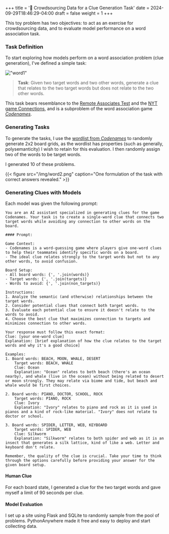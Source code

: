 +++
title = '🚧 Crowdsourcing Data for a Clue Generation Task'
date = 2024-09-29T18:46:29-04:00
draft = false
weight = 1
+++

This toy problem has two objectives: to act as an exercise for crowdsourcing data, and to evaluate model performance on a word association task.

### Task Definition

To start exploring how models perform on a word association problem (clue generation), I've defined a simple task: 

!["word1"](/img/word1.png)

> **Task**: Given two target words and two other words, generate a clue that relates to the two target words but does not relate to the two other words.

This task bears resemblance to the [Remote Associates Test]("https://www.remote-associates-test.com/") and the [NYT game Connections](https://www.nytimes.com/games/connections), and is a subproblem of the word association game [*Codenames*](https://gillandsiphon.github.io/posts/codenames-primer/). 


### Generating Tasks

To generate the tasks, I use the [wordlist from *Codenames*](https://github.com/Gullesnuffs/Codenames/blob/master/wordlist-eng.txt) to randomly generate 2x2 board grids, as the wordlist has properties (such as generally, polysemanticity) I wish to retain for this evaluation. I then randomly assign two of the words to be target words.

I generated 10 of these problems.

{{< figure src="/img/word2.png" caption="One formulation of the task with correct answers revealed." >}}


### Generating Clues with Models

Each model was given the following prompt:

```
You are an AI assistant specialized in generating clues for the game Codenames. Your task is to create a single-word clue that connects two target words while avoiding any connection to other words on the board.

#### Prompt: 

Game Context:
- Codenames is a word-guessing game where players give one-word clues to help their teammates identify specific words on a board.
- The ideal clue relates strongly to the target words but not to any other words, to avoid confusion.

Board Setup:
- All board words: {', '.join(words)}
- Target words: {', '.join(targets)}
- Words to avoid: {', '.join(non_targets)}

Instructions:
1. Analyze the semantic (and otherwise) relationships between the target words.
2. Consider potential clues that connect both target words.
3. Evaluate each potential clue to ensure it doesn't relate to the words to avoid.
4. Choose the best clue that maximizes connection to targets and minimizes connection to other words.

Your response must follow this exact format:
Clue: [your one-word clue]
Explanation: [brief explanation of how the clue relates to the target words and why it's a good choice]

Examples:
1. Board words: BEACH, MOON, WHALE, DESERT
    Target words: BEACH, WHALE
    Clue: Ocean
    Explanation: "Ocean" relates to both beach (there's an ocean nearby), and whale (live in the ocean) without being related to desert or moon strongly. They may relate via biome and tide, but beach and whale would be first choices. 

2. Board words: PIANO, DOCTOR, SCHOOL, ROCK
    Target words: PIANO, ROCK
    Clue: Ivory
    Explanation: "Ivory" relates to piano and rock as it is used in pianos and a kind of rock-like material. "Ivory" does not relate to doctor or school. 

3. Board words: SPIDER, LETTER, WEB, KEYBOARD
    Target words: SPIDER, WEB
    Clue: Silkworm
    Explanation: "Silkworm" relates to both spider and web as it is an insect that generates a silk lattice, kind of like a web. Letter and keyboard don't relate.

Remember, the quality of the clue is crucial. Take your time to think through the options carefully before providing your answer for the given board setup.
```

#### Human Clue

For each board state, I generated a clue for the two target words and gave myself a limit of 90 seconds per clue. 

#### Model Evaluation

I set up a site using Flask and SQLite to randomly sample from the pool of problems. PythonAnywhere made it free and easy to deploy and start collecting data.

